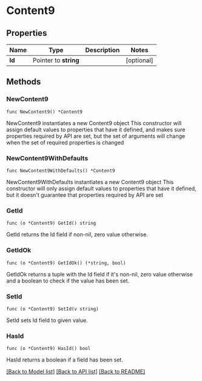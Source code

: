 # Content9

## Properties

Name | Type | Description | Notes
------------ | ------------- | ------------- | -------------
**Id** | Pointer to **string** |  | [optional] 

## Methods

### NewContent9

`func NewContent9() *Content9`

NewContent9 instantiates a new Content9 object
This constructor will assign default values to properties that have it defined,
and makes sure properties required by API are set, but the set of arguments
will change when the set of required properties is changed

### NewContent9WithDefaults

`func NewContent9WithDefaults() *Content9`

NewContent9WithDefaults instantiates a new Content9 object
This constructor will only assign default values to properties that have it defined,
but it doesn't guarantee that properties required by API are set

### GetId

`func (o *Content9) GetId() string`

GetId returns the Id field if non-nil, zero value otherwise.

### GetIdOk

`func (o *Content9) GetIdOk() (*string, bool)`

GetIdOk returns a tuple with the Id field if it's non-nil, zero value otherwise
and a boolean to check if the value has been set.

### SetId

`func (o *Content9) SetId(v string)`

SetId sets Id field to given value.

### HasId

`func (o *Content9) HasId() bool`

HasId returns a boolean if a field has been set.


[[Back to Model list]](../README.md#documentation-for-models) [[Back to API list]](../README.md#documentation-for-api-endpoints) [[Back to README]](../README.md)



